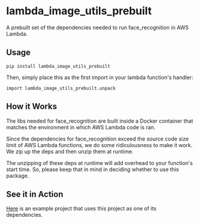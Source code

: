 # lambda_image_utils_prebuilt
A prebuilt set of the dependencies needed to run face_recognition in AWS Lambda.

## Usage
`pip install lambda_image_utils_prebuilt`

Then, simply place this as the first import in your lambda function's handler:

`import lambda_image_utils_prebuilt.unpack`

## How it Works
The libs needed for face_recognition are built inside a Docker container that matches the environment in which AWS Lambda code is ran.

Since the dependencies for face_recognition exceed the source code size limit of AWS Lambda functions, we do some ridiculousness to make it work. We zip up the deps and then unzip them at runtime.

The unzipping of these deps at runtime will add overhead to your function's start time. So, please keep that in mind in deciding whether to use this package.

## See it in Action
[Here](https://github.com/JonathanPorta/lambda_face_recognition_example) is an example project that uses this project as one of its dependencies.
